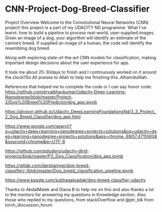 # CNN-Project-Dog-Breed-Classifier
Project Overview
Welcome to the Convolutional Neural Networks (CNN) project! this project is a part of my UDACITY ND programme.
What I've learnt:
how to build a pipeline to process real-world, user-supplied images. Given an image of a dog, your algorithm will identify an estimate of the canine’s breed. If supplied an image of a human, the code will identify the resembling dog breed.

Along with exploring state-of-the-art CNN models for classification, making important design decisions about the user experience for app. 

It took me about 25-30days to finish and I continuously worked on it around the clock!!So All praises to Allah to help me finishing this..Alhamdulillah.

References that helped me to complete the code or I can say honor code:
https://github.com/ervaibhavkumar/Udacity-Deep-Learning-Nanodegree/blob/master/Project-2/Dog%20Breed%20Predictor/dog_app.ipynb

https://alyxion.github.io/Udacity_DeepLearningFoundationsNd/3_3_Project_2_Dog_Breed_Classifier/dog_app.html

https://www.google.com/search?q=udacity+deep+learning+nanodegree+projects+solutions&oq=udacity+deep+learning+nanodegree+projects+solutions&aqs=chrome..69i57.47159j0j8&sourceid=chrome&ie=UTF-8

https://github.com/pdudero/udacity-dlnd-projects/blob/master/P2_Dog_Classification/dog_app.ipynb

https://gitlab.com/darshaniyer/dog-breed-classifier/-/blob/master/Dog_breed_classification_pipeline.ipynb

https://www.kaggle.com/subhagatoadak/dog-breed-classifier-udacity

Thanks to AbdalMalek and Diana B to help me on this and also thanks a lot to the mentors for answering my questions in Knowledge section.
Also  those who replied to my questions, from stackOverflow and @ptr_blk from torch_discussion_forum
